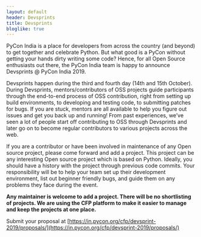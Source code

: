 ```yaml
---
layout: default
header: Devsprints
title: Devsprints
bloglike: true
---
```


PyCon India is a place for developers from across the country (and
beyond) to get together and celebrate Python. But what good is a PyCon
without getting your hands dirty writing some code? Hence, for all
Open Source enthusiasts out there, the PyCon India team is happy to
announce Devsprints @ PyCon India 2019.

Devsprints happen during the third and fourth day (14th and 15th
October). During Devsprints, mentors/contributors of OSS projects
guide participants through the end-to-end process of OSS contribution,
right from setting up build environments, to developing and testing
code, to submitting patches for bugs. If you are stuck, mentors are
all available to help you figure out issues and get you back up and
running! From past experiences, we’ve seen a lot of people start off
contributing to OSS through Devsprints and later go on to become
regular contributors to various projects across the web.

If you are a contributor or have been involved in maintenance of any
Open source project, please come forward and add a project. This
project can be any interesting Open source project which is based on
Python. Ideally, you should have a history with the project through
previous code commits. Your responsibility will be to help your team
set up their development environment, list out beginner friendly bugs,
and guide them on any problems they face during the event.

**Any maintainer is welcome to add a project. There will be no
shortlisting of projects. We are using the CFP platform to make it
easier to manage and keep the projects at one place.**

Submit your proposal at
[https://in.pycon.org/cfp/devsprint-2019/proposals/](https://in.pycon.org/cfp/devsprint-2019/proposals/)


